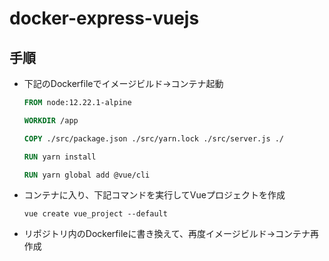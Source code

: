 # docker-express-vuejs

## 手順
- 下記のDockerfileでイメージビルド→コンテナ起動
  ```dockerfile
  FROM node:12.22.1-alpine

  WORKDIR /app

  COPY ./src/package.json ./src/yarn.lock ./src/server.js ./

  RUN yarn install

  RUN yarn global add @vue/cli
  ```
- コンテナに入り、下記コマンドを実行してVueプロジェクトを作成
  ```vue
  vue create vue_project --default
  ```
- リポジトリ内のDockerfileに書き換えて、再度イメージビルド→コンテナ再作成